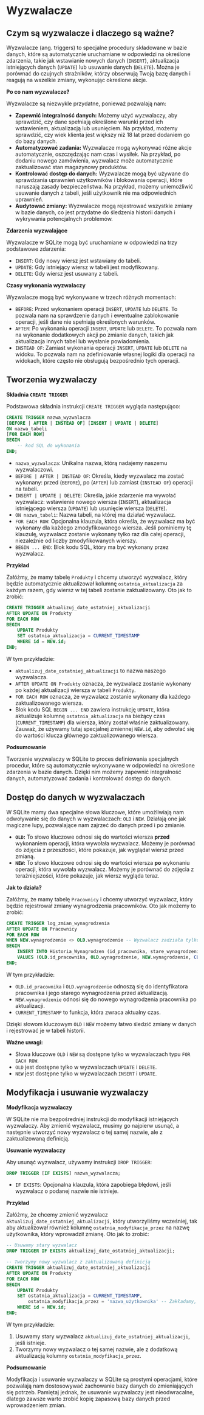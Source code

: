 # Wyzwalacze

## Czym są wyzwalacze i dlaczego są ważne?

Wyzwalacze (ang. triggers) to specjalne procedury składowane w bazie danych, które są automatycznie uruchamiane w odpowiedzi na określone zdarzenia, takie jak wstawianie nowych danych (`INSERT`), aktualizacja istniejących danych (`UPDATE`) lub usuwanie danych (`DELETE`). Można je porównać do czujnych strażników, którzy obserwują Twoją bazę danych i reagują na wszelkie zmiany, wykonując określone akcje.

**Po co nam wyzwalacze?**

Wyzwalacze są niezwykle przydatne, ponieważ pozwalają nam:

* **Zapewnić integralność danych:** Możemy użyć wyzwalaczy, aby sprawdzić, czy dane spełniają określone warunki przed ich wstawieniem, aktualizacją lub usunięciem. Na przykład, możemy sprawdzić, czy wiek klienta jest większy niż 18 lat przed dodaniem go do bazy danych.
* **Automatyzować zadania:** Wyzwalacze mogą wykonywać różne akcje automatycznie, oszczędzając nam czas i wysiłek. Na przykład, po dodaniu nowego zamówienia, wyzwalacz może automatycznie zaktualizować stan magazynowy produktów.
* **Kontrolować dostęp do danych:** Wyzwalacze mogą być używane do sprawdzania uprawnień użytkowników i blokowania operacji, które naruszają zasady bezpieczeństwa. Na przykład, możemy uniemożliwić usuwanie danych z tabeli, jeśli użytkownik nie ma odpowiednich uprawnień.
* **Audytować zmiany:** Wyzwalacze mogą rejestrować wszystkie zmiany w bazie danych, co jest przydatne do śledzenia historii danych i wykrywania potencjalnych problemów.

**Zdarzenia wyzwalające**

Wyzwalacze w SQLite mogą być uruchamiane w odpowiedzi na trzy podstawowe zdarzenia:

* `INSERT`: Gdy nowy wiersz jest wstawiany do tabeli.
* `UPDATE`: Gdy istniejący wiersz w tabeli jest modyfikowany.
* `DELETE`: Gdy wiersz jest usuwany z tabeli.

**Czasy wykonania wyzwalaczy**

Wyzwalacze mogą być wykonywane w trzech różnych momentach:

* `BEFORE`: Przed wykonaniem operacji `INSERT`, `UPDATE` lub `DELETE`. To pozwala nam na sprawdzenie danych i ewentualne zablokowanie operacji, jeśli dane nie spełniają określonych warunków.
* `AFTER`: Po wykonaniu operacji `INSERT`, `UPDATE` lub `DELETE`. To pozwala nam na wykonanie dodatkowych akcji po zmianie danych, takich jak aktualizacja innych tabel lub wysłanie powiadomienia.
* `INSTEAD OF`: Zamiast wykonania operacji `INSERT`, `UPDATE` lub `DELETE` na widoku. To pozwala nam na zdefiniowanie własnej logiki dla operacji na widokach, które często nie obsługują bezpośrednio tych operacji.

## Tworzenia wyzwalaczy

**Składnia `CREATE TRIGGER`**

Podstawowa składnia instrukcji `CREATE TRIGGER` wygląda następująco:

```sql
CREATE TRIGGER nazwa_wyzwalacza
[BEFORE | AFTER | INSTEAD OF] [INSERT | UPDATE | DELETE]
ON nazwa_tabeli
[FOR EACH ROW]
BEGIN
    -- kod SQL do wykonania
END;
```

* `nazwa_wyzwalacza`: Unikalna nazwa, którą nadajemy naszemu wyzwalaczowi.
* `BEFORE | AFTER | INSTEAD OF`: Określa, kiedy wyzwalacz ma zostać wykonany: przed (`BEFORE`), po (`AFTER`) lub zamiast (`INSTEAD OF`) operacji na tabeli.
* `INSERT | UPDATE | DELETE`: Określa, jakie zdarzenie ma wywołać wyzwalacz: wstawienie nowego wiersza (`INSERT`), aktualizacja istniejącego wiersza (`UPDATE`) lub usunięcie wiersza (`DELETE`).
* `ON nazwa_tabeli`: Nazwa tabeli, na której ma działać wyzwalacz.
* `FOR EACH ROW`: Opcjonalna klauzula, która określa, że wyzwalacz ma być wykonany dla każdego zmodyfikowanego wiersza. Jeśli pominiemy tę klauzulę, wyzwalacz zostanie wykonany tylko raz dla całej operacji, niezależnie od liczby zmodyfikowanych wierszy.
* `BEGIN ... END`: Blok kodu SQL, który ma być wykonany przez wyzwalacz.

**Przykład**

Załóżmy, że mamy tabelę `Produkty` i chcemy utworzyć wyzwalacz, który będzie automatycznie aktualizował kolumnę `ostatnia_aktualizacja` za każdym razem, gdy wiersz w tej tabeli zostanie zaktualizowany. Oto jak to zrobić:

```sql
CREATE TRIGGER aktualizuj_date_ostatniej_aktualizacji
AFTER UPDATE ON Produkty
FOR EACH ROW
BEGIN
    UPDATE Produkty
    SET ostatnia_aktualizacja = CURRENT_TIMESTAMP
    WHERE id = NEW.id;
END;
```

W tym przykładzie:

* `aktualizuj_date_ostatniej_aktualizacji` to nazwa naszego wyzwalacza.
* `AFTER UPDATE ON Produkty` oznacza, że wyzwalacz zostanie wykonany po każdej aktualizacji wiersza w tabeli `Produkty`.
* `FOR EACH ROW` oznacza, że wyzwalacz zostanie wykonany dla każdego zaktualizowanego wiersza.
* Blok kodu SQL `BEGIN ... END` zawiera instrukcję `UPDATE`, która aktualizuje kolumnę `ostatnia_aktualizacja` na bieżący czas (`CURRENT_TIMESTAMP`) dla wiersza, który został właśnie zaktualizowany. Zauważ, że używamy tutaj specjalnej zmiennej `NEW.id`, aby odwołać się do wartości klucza głównego zaktualizowanego wiersza.

**Podsumowanie**

Tworzenie wyzwalaczy w SQLite to proces definiowania specjalnych procedur, które są automatycznie wykonywane w odpowiedzi na określone zdarzenia w bazie danych. Dzięki nim możemy zapewnić integralność danych, automatyzować zadania i kontrolować dostęp do danych.

## Dostęp do danych w wyzwalaczach

W SQLite mamy dwa specjalne słowa kluczowe, które umożliwiają nam odwoływanie się do danych w wyzwalaczach: `OLD` i `NEW`. Działają one jak magiczne lupy, pozwalające nam zajrzeć do danych przed i po zmianie.

* **`OLD`:** To słowo kluczowe odnosi się do wartości wiersza **przed** wykonaniem operacji, która wywołała wyzwalacz. Możemy je porównać do zdjęcia z przeszłości, które pokazuje, jak wyglądał wiersz przed zmianą.
* **`NEW`:** To słowo kluczowe odnosi się do wartości wiersza **po** wykonaniu operacji, która wywołała wyzwalacz. Możemy je porównać do zdjęcia z teraźniejszości, które pokazuje, jak wiersz wygląda teraz.

**Jak to działa?**

Załóżmy, że mamy tabelę `Pracownicy` i chcemy utworzyć wyzwalacz, który będzie rejestrował zmiany wynagrodzenia pracowników. Oto jak możemy to zrobić:

```sql
CREATE TRIGGER log_zmian_wynagrodzenia
AFTER UPDATE ON Pracownicy
FOR EACH ROW
WHEN NEW.wynagrodzenie <> OLD.wynagrodzenie -- Wyzwalacz zadziała tylko wtedy, gdy wynagrodzenie się zmieniło
BEGIN
    INSERT INTO Historia_Wynagrodzen (id_pracownika, stare_wynagrodzenie, nowe_wynagrodzenie, data_zmiany)
    VALUES (OLD.id_pracownika, OLD.wynagrodzenie, NEW.wynagrodzenie, CURRENT_TIMESTAMP);
END;
```

W tym przykładzie:

* `OLD.id_pracownika` i `OLD.wynagrodzenie` odnoszą się do identyfikatora pracownika i jego starego wynagrodzenia przed aktualizacją.
* `NEW.wynagrodzenie` odnosi się do nowego wynagrodzenia pracownika po aktualizacji.
* `CURRENT_TIMESTAMP` to funkcja, która zwraca aktualny czas.

Dzięki słowom kluczowym `OLD` i `NEW` możemy łatwo śledzić zmiany w danych i rejestrować je w tabeli historii.

**Ważne uwagi:**

* Słowa kluczowe `OLD` i `NEW` są dostępne tylko w wyzwalaczach typu `FOR EACH ROW`.
* `OLD` jest dostępne tylko w wyzwalaczach `UPDATE` i `DELETE`.
* `NEW` jest dostępne tylko w wyzwalaczach `INSERT` i `UPDATE`.

## Modyfikacja i usuwanie wyzwalaczy

**Modyfikacja wyzwalaczy**

W SQLite nie ma bezpośredniej instrukcji do modyfikacji istniejących wyzwalaczy. Aby zmienić wyzwalacz, musimy go najpierw usunąć, a następnie utworzyć nowy wyzwalacz o tej samej nazwie, ale z zaktualizowaną definicją.

**Usuwanie wyzwalaczy**

Aby usunąć wyzwalacz, używamy instrukcji `DROP TRIGGER`:

```sql
DROP TRIGGER [IF EXISTS] nazwa_wyzwalacza;
```

* `IF EXISTS`: Opcjonalna klauzula, która zapobiega błędowi, jeśli wyzwalacz o podanej nazwie nie istnieje.

**Przykład**

Załóżmy, że chcemy zmienić wyzwalacz `aktualizuj_date_ostatniej_aktualizacji`, który utworzyliśmy wcześniej, tak aby aktualizował również kolumnę `ostatnia_modyfikacja_przez` na nazwę użytkownika, który wprowadził zmianę. Oto jak to zrobić:

```sql
-- Usuwamy stary wyzwalacz
DROP TRIGGER IF EXISTS aktualizuj_date_ostatniej_aktualizacji;

-- Tworzymy nowy wyzwalacz z zaktualizowaną definicją
CREATE TRIGGER aktualizuj_date_ostatniej_aktualizacji
AFTER UPDATE ON Produkty
FOR EACH ROW
BEGIN
    UPDATE Produkty
    SET ostatnia_aktualizacja = CURRENT_TIMESTAMP,
        ostatnia_modyfikacja_przez = 'nazwa_użytkownika' -- Zakładamy, że mamy dostęp do nazwy użytkownika
    WHERE id = NEW.id;
END;
```

W tym przykładzie:

1. Usuwamy stary wyzwalacz `aktualizuj_date_ostatniej_aktualizacji`, jeśli istnieje.
2. Tworzymy nowy wyzwalacz o tej samej nazwie, ale z dodatkową aktualizacją kolumny `ostatnia_modyfikacja_przez`.

**Podsumowanie**

Modyfikacja i usuwanie wyzwalaczy w SQLite są prostymi operacjami, które pozwalają nam dostosowywać zachowanie bazy danych do zmieniających się potrzeb. Pamiętaj jednak, że usuwanie wyzwalaczy jest nieodwracalne, dlatego zawsze warto zrobić kopię zapasową bazy danych przed wprowadzeniem zmian.

